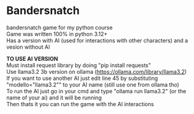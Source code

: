 # Bandersnatch  
bandersnatch game for my python course  
Game was written 100% in python 3.12+  
Has a version with AI (used for interactions with other characters) and a vesion without AI  

**TO USE AI VERSION**  
  Must install request library by doing "pip install requests"  
  Use llama3.2 3b version on ollama (https://ollama.com/library/llama3.2)  
  If you want to use another AI just edit line 45 by substituting "modello="llama3.2"" to your AI name (still use one from ollama tho)  
  To run the AI just go in your cmd and type "ollama run llama3.2" (or the name of your ai) and it will be running  
  Then thats it you can run the game with the AI interactions  
